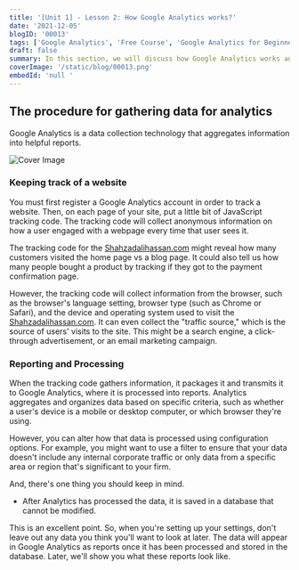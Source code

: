 ```yaml
---
title: '[Unit 1] - Lesson 2: How Google Analytics works?'
date: '2021-12-05'
blogID: '00013'
tags: ['Google Analytics', 'Free Course', 'Google Analytics for Beginners']
draft: false
summary: In this section, we will discuss how Google Analytics works and how to setup a GA account. Universal analytics tracking code, overview of reporting and processing.
coverImage: '/static/blog/00013.png'
embedId: 'null '
---
```


## The procedure for gathering data for analytics

Google Analytics is a data collection technology that aggregates information into helpful reports.

![Cover Image](/static/blog/00013.png)

### Keeping track of a website

You must first register a Google Analytics account in order to track a website. Then, on each page of your site, put a little bit of JavaScript tracking code. The tracking code will collect anonymous information on how a user engaged with a webpage every time that user sees it.

The tracking code for the [Shahzadalihassan.com](/) might reveal how many customers visited the home page vs a blog page. It could also tell us how many people bought a product by tracking if they got to the payment confirmation page.

However, the tracking code will collect information from the browser, such as the browser's language setting, browser type (such as Chrome or Safari), and the device and operating system used to visit the [Shahzadalihassan.com](/). It can even collect the "traffic source," which is the source of users' visits to the site. This might be a search engine, a click-through advertisement, or an email marketing campaign.

### Reporting and Processing

When the tracking code gathers information, it packages it and transmits it to Google Analytics, where it is processed into reports. Analytics aggregates and organizes data based on specific criteria, such as whether a user's device is a mobile or desktop computer, or which browser they're using.

However, you can alter how that data is processed using configuration options. For example, you might want to use a filter to ensure that your data doesn't include any internal corporate traffic or only data from a specific area or region that's significant to your firm.

And, there's one thing you should keep in mind.

- After Analytics has processed the data, it is saved in a database that cannot be modified.

This is an excellent point. So, when you're setting up your settings, don't leave out any data you think you'll want to look at later. The data will appear in Google Analytics as reports once it has been processed and stored in the database. Later, we'll show you what these reports look like.
